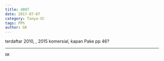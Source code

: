 ```yaml
---
title: 4007
date: 2017-07-07
category: Tanya-SC
tags: PPh
author: GK
---
```


terdaftar 2010, , 2015 komersial, kapan Pake pp 46?

---



`GK`
